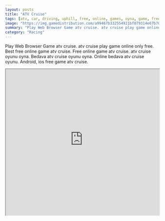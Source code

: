 ```yaml
---
layout: posts
title: "ATV Cruise"
tags: [atv, car, driving, uphill, free, online, games, oyna, game, free, games, play, play, games]
image: "https://img.gamedistribution.com/a99467b332554921bf079314e67b7072.jpg"
summary: "Play Web Browser Game atv cruise. atv cruise play game online only free. Best free online game atv cruise. Free online game atv cruise. atv cruise oyunu oyna. Bedava atv cruise oyunu oyna. Online bedava atv cruise oyunu. Android, ios free game atv cruise."
category: "Racing"
---
```


Play Web Browser Game atv cruise. atv cruise play game online only free. Best free online game atv cruise. Free online game atv cruise. atv cruise oyunu oyna. Bedava atv cruise oyunu oyna. Online bedava atv cruise oyunu. Android, ios free game atv cruise.

<iframe width="100%" height="480px;" src="https://html5.gamedistribution.com/a99467b332554921bf079314e67b7072/"></iframe>